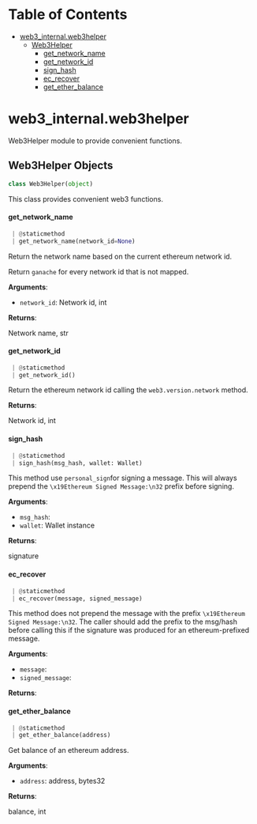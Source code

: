 # Table of Contents

* [web3\_internal.web3helper](#web3_internal.web3helper)
  * [Web3Helper](#web3_internal.web3helper.Web3Helper)
    * [get\_network\_name](#web3_internal.web3helper.Web3Helper.get_network_name)
    * [get\_network\_id](#web3_internal.web3helper.Web3Helper.get_network_id)
    * [sign\_hash](#web3_internal.web3helper.Web3Helper.sign_hash)
    * [ec\_recover](#web3_internal.web3helper.Web3Helper.ec_recover)
    * [get\_ether\_balance](#web3_internal.web3helper.Web3Helper.get_ether_balance)

<a name="web3_internal.web3helper"></a>
# web3\_internal.web3helper

Web3Helper module to provide convenient functions.

<a name="web3_internal.web3helper.Web3Helper"></a>
## Web3Helper Objects

```python
class Web3Helper(object)
```

This class provides convenient web3 functions.

<a name="web3_internal.web3helper.Web3Helper.get_network_name"></a>
#### get\_network\_name

```python
 | @staticmethod
 | get_network_name(network_id=None)
```

Return the network name based on the current ethereum network id.

Return `ganache` for every network id that is not mapped.

**Arguments**:

- `network_id`: Network id, int

**Returns**:

Network name, str

<a name="web3_internal.web3helper.Web3Helper.get_network_id"></a>
#### get\_network\_id

```python
 | @staticmethod
 | get_network_id()
```

Return the ethereum network id calling the `web3.version.network` method.

**Returns**:

Network id, int

<a name="web3_internal.web3helper.Web3Helper.sign_hash"></a>
#### sign\_hash

```python
 | @staticmethod
 | sign_hash(msg_hash, wallet: Wallet)
```

This method use `personal_sign`for signing a message. This will always prepend the
`\x19Ethereum Signed Message:\n32` prefix before signing.

**Arguments**:

- `msg_hash`: 
- `wallet`: Wallet instance

**Returns**:

signature

<a name="web3_internal.web3helper.Web3Helper.ec_recover"></a>
#### ec\_recover

```python
 | @staticmethod
 | ec_recover(message, signed_message)
```

This method does not prepend the message with the prefix `\x19Ethereum Signed Message:\n32`.
The caller should add the prefix to the msg/hash before calling this if the signature was
produced for an ethereum-prefixed message.

**Arguments**:

- `message`: 
- `signed_message`: 

**Returns**:



<a name="web3_internal.web3helper.Web3Helper.get_ether_balance"></a>
#### get\_ether\_balance

```python
 | @staticmethod
 | get_ether_balance(address)
```

Get balance of an ethereum address.

**Arguments**:

- `address`: address, bytes32

**Returns**:

balance, int

